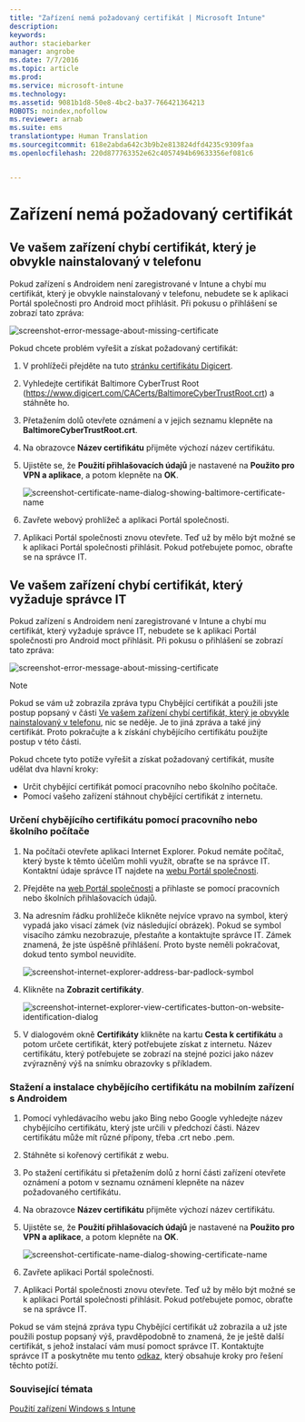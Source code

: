 ```yaml
---
title: "Zařízení nemá požadovaný certifikát | Microsoft Intune"
description: 
keywords: 
author: staciebarker
manager: angrobe
ms.date: 7/7/2016
ms.topic: article
ms.prod: 
ms.service: microsoft-intune
ms.technology: 
ms.assetid: 9081b1d8-50e8-4bc2-ba37-766421364213
ROBOTS: noindex,nofollow
ms.reviewer: arnab
ms.suite: ems
translationtype: Human Translation
ms.sourcegitcommit: 618e2abda642c3b9b2e813824dfd4235c9309faa
ms.openlocfilehash: 220d877763352e62c4057494b69633356ef081c6


---
```



# Zařízení nemá požadovaný certifikát


## Ve vašem zařízení chybí certifikát, který je obvykle nainstalovaný v telefonu
Pokud zařízení s Androidem není zaregistrované v Intune a chybí mu certifikát, který je obvykle nainstalovaný v telefonu, nebudete se k aplikaci Portál společnosti pro Android moct přihlásit. Při pokusu o přihlášení se zobrazí tato zpráva:

![screenshot-error-message-about-missing-certificate](./media/andr-cert_install-1-cert_missing.png)

Pokud chcete problém vyřešit a získat požadovaný certifikát:

1.  V prohlížeči přejděte na tuto [stránku certifikátu Digicert](https://www.digicert.com/digicert-root-certificates.htm).

2.  Vyhledejte certifikát Baltimore CyberTrust Root (https://www.digicert.com/CACerts/BaltimoreCyberTrustRoot.crt) a stáhněte ho.

3.  Přetažením dolů otevřete oznámení a v jejich seznamu klepněte na **BaltimoreCyberTrustRoot.crt**.

4.  Na obrazovce **Název certifikátu** přijměte výchozí název certifikátu.

5. Ujistěte se, že **Použití přihlašovacích údajů** je nastavené na **Použito pro VPN a aplikace**, a potom klepněte na **OK**.

    ![screenshot-certificate-name-dialog-showing-baltimore-certificate-name](./media/andr-cert_install-2-add_cert_name.png)

6. Zavřete webový prohlížeč a aplikaci Portál společnosti.

7. Aplikaci Portál společnosti znovu otevřete. Teď už by mělo být možné se k aplikaci Portál společnosti přihlásit. Pokud potřebujete pomoc, obraťte se na správce IT.

## Ve vašem zařízení chybí certifikát, který vyžaduje správce IT
Pokud zařízení s Androidem není zaregistrované v Intune a chybí mu certifikát, který vyžaduje správce IT, nebudete se k aplikaci Portál společnosti pro Android moct přihlásit. Při pokusu o přihlášení se zobrazí tato zpráva:

![screenshot-error-message-about-missing-certificate](./media/andr-cert_install-1-cert_missing.png)

>[!NOTE]
> Pokud se vám už zobrazila zpráva typu Chybějící certifikát a použili jste postup popsaný v části [Ve vašem zařízení chybí certifikát, který je obvykle nainstalovaný v telefonu](#your-device-is-missing-a-certificate-that-usually-comes-installed-on-your-phone), nic se neděje. Je to jiná zpráva a také jiný certifikát. Proto pokračujte a k získání chybějícího certifikátu použijte postup v této části.

Pokud chcete tyto potíže vyřešit a získat požadovaný certifikát, musíte udělat dva hlavní kroky:

- Určit chybějící certifikát pomocí pracovního nebo školního počítače.
- Pomocí vašeho zařízení stáhnout chybějící certifikát z internetu.

### Určení chybějícího certifikátu pomocí pracovního nebo školního počítače

1. Na počítači otevřete aplikaci Internet Explorer. Pokud nemáte počítač, který byste k těmto účelům mohli využít, obraťte se na správce IT. Kontaktní údaje správce IT najdete na [webu Portál společnosti](http://portal.manage.microsoft.com).

2. Přejděte na [web Portál společnosti](http://portal.manage.microsoft.com) a přihlaste se pomocí pracovních nebo školních přihlašovacích údajů.

3. Na adresním řádku prohlížeče klikněte nejvíce vpravo na symbol, který vypadá jako visací zámek (viz následující obrázek). Pokud se symbol visacího zámku nezobrazuje, přestaňte a kontaktujte správce IT. Zámek znamená, že jste úspěšně přihlášení. Proto byste neměli pokračovat, dokud tento symbol neuvidíte.

    ![screenshot-internet-explorer-address-bar-padlock-symbol](./media/andr-missing-cert-ie-padlock-symbol.png)

4. Klikněte na **Zobrazit certifikáty**.

    ![screenshot-internet-explorer-view-certificates-button-on-website-identification-dialog](./media/andr-missg-cert-ie-view-cert-button.png)

5. V dialogovém okně **Certifikáty** klikněte na kartu **Cesta k certifikátu** a potom určete certifikát, který potřebujete získat z internetu. Název certifikátu, který potřebujete se zobrazí na stejné pozici jako název zvýrazněný výš na snímku obrazovky s příkladem.

### Stažení a instalace chybějícího certifikátu na mobilním zařízení s Androidem

1. Pomocí vyhledávacího webu jako Bing nebo Google vyhledejte název chybějícího certifikátu, který jste určili v předchozí části. Název certifikátu může mít různé přípony, třeba .crt nebo .pem.

2. Stáhněte si kořenový certifikát z webu.

3. Po stažení certifikátu si přetažením dolů z horní části zařízení otevřete oznámení a potom v seznamu oznámení klepněte na název požadovaného certifikátu.

4. Na obrazovce **Název certifikátu** přijměte výchozí název certifikátu.

5. Ujistěte se, že **Použití přihlašovacích údajů** je nastavené na **Použito pro VPN a aplikace**, a potom klepněte na **OK**.

    ![screenshot-certificate-name-dialog-showing-certificate-name](./media/andr-missing-cert-cert-name.png)

6. Zavřete aplikaci Portál společnosti.

7. Aplikaci Portál společnosti znovu otevřete. Teď už by mělo být možné se k aplikaci Portál společnosti přihlásit. Pokud potřebujete pomoc, obraťte se na správce IT.

Pokud se vám stejná zpráva typu Chybějící certifikát už zobrazila a už jste použili postup popsaný výš, pravděpodobně to znamená, že je ještě další certifikát, s jehož instalací vám musí pomoct správce IT. Kontaktujte správce IT a poskytněte mu tento [odkaz](/intune/troubleshoot/troubleshoot-device-enrollment-in-intune#android-certificate-issues), který obsahuje kroky pro řešení těchto potíží.

### Související témata
[Použití zařízení Windows s Intune](using-your-windows-device-with-intune.md)



<!--HONumber=Jul16_HO4-->


